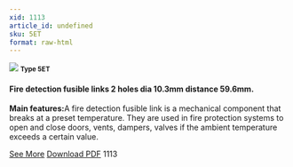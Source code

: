 ```yaml
---
xid: 1113
article_id: undefined
sku: 5ET
format: raw-html
---
```

 <img src="./1113/5ET.jpg" class="card-imgs mb-2">
 <small class="text-grey mb-2"><b>Type 5ET</b> </small>
 <h4>Fire detection fusible links
 2 holes dia 10.3mm distance 59.6mm.</h4>
 <p><b>Main features:</b>A fire detection fusible link is a mechanical component that breaks at a preset temperature.
 They are used in fire protection systems to open and close doors, vents, dampers, valves if the ambient temperature exceeds a certain value.</p>
 <div class="btns">
 <a href="../en/fire-detection-fusible-links-type-5et.html" class="btn-red">See More</a>
 <a href="../en/pdf/9-2-3Average welding surface-Maximum permanent force-Maximum permanent load20130707.pdf " target="_blank" class="btn-red">Download PDF</a>
 <!-- <a href="http://www.ultimheat.com/cat9.html" target="_blank" class="access-link"> Access full catalogue <i class="fa fa-external-link" aria-hidden="true"></i> </a> -->
 <span class="number-btn">1113</span>
 </div>
 